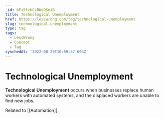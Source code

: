 ```yaml
---
_id: bFi5fzkCzBWoQSeiB
title: Technological Unemployment
href: https://lesswrong.com/tag/technological-unemployment
slug: technological-unemployment
type: tag
tags:
  - LessWrong
  - Concept
  - Tag
synchedAt: '2022-08-29T10:59:57.694Z'
---
```


# Technological Unemployment

**Technological Unemployment** occurs when businesses replace human workers with automated systems, and the displaced workers are unable to find new jobs.

Related to [[Automation]].
